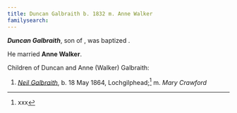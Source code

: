 ```yaml
---
title: Duncan Galbraith b. 1832 m. Anne Walker
familysearch:
---
```

***Duncan Galbraith***, son of , was baptized .

He married **Anne Walker**.

Children of Duncan and Anne (Walker) Galbraith:

1. *[Neil Galbraith](galbraith-neil-1864-crawford.md)*, b. 18 May 1864, Lochgilphead;[^neil-birth] m. *Mary Crawford*

[^neil-birth]: xxx
